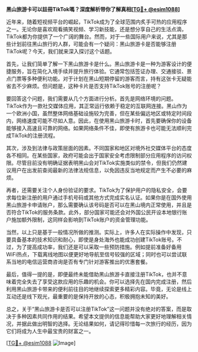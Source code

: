 **黑山旅游卡可以註冊TikTok嗎？深度解析带你了解真相[[TG💪+ @esim1088](https://t.me/s/esim1088)]**

近年来，随着短视频平台的崛起，TikTok成为了全球范围内炙手可热的应用程序之一。无论你是喜欢观看搞笑视频、学习新技能，还是想分享自己的生活点滴，TikTok都为你提供了一个广阔的舞台。然而，对于一些国际用户来说，尤其是那些计划前往黑山旅行的人群，可能会有一个疑问：黑山旅游卡是否能够注册TikTok呢？今天，我们就来深入探讨这个话题。

首先，让我们简单了解一下黑山旅游卡是什么。黑山旅游卡是一种为游客设计的便捷服务，旨在简化入境手续并提升旅行体验。它通常包括签证办理、交通接驳、景点门票等多种便利功能。对于计划在黑山短期停留的游客而言，持有这张卡无疑能省去不少麻烦。但问题是，这种卡片是否支持TikTok账号的注册呢？

要回答这个问题，我们需要从几个方面进行分析。首先是网络环境的问题。TikTok作为一款社交媒体应用，其正常运行依赖于稳定的互联网连接。黑山作为一个欧洲小国，虽然整体网络基础设施较为完善，但在某些偏远地区或特定时间段内，网络速度可能不尽如人意。因此，在使用黑山旅游卡时，首先要确保你的设备能够接入高速且可靠的网络。如果网络条件不佳，即使有旅游卡也可能无法顺利完成TikTok的注册流程。

其次，涉及到法律与政策层面的因素。不同国家和地区对境外社交媒体平台的态度各不相同。在某些国家，政府可能会出于国家安全考虑限制部分应用程序的访问权限。尽管目前没有明确证据表明黑山会对TikTok实施类似的禁令，但我们仍然建议用户在出发前查阅最新的法律法规信息，以免因违反当地规定而产生不必要的麻烦。

再者，还需要关注个人身份验证的要求。TikTok为了保护用户的隐私安全，会要求每位新注册的用户通过手机号码或其他方式完成实名认证。如果你是在国外使用黑山旅游卡申请账户，那么需要确认该号码是否可以在黑山境内正常使用，并且是否符合TikTok的服务条款。此外，部分国家可能还会对外国公民开设本地银行账户施加额外限制，这同样会影响到TikTok账户的资金管理功能。

当然，以上只是基于一般情况所做的推测。实际上，许多人在实际操作中发现，只要具备基本的技术知识和耐心，即使是身处海外也能成功创建TikTok账号。不过，为了提高成功率，我们还是可以采取一些预防措施。例如提前准备好备用WiFi热点，下载离线地图以便更好地导航至信号较强的区域；同时也可以尝试联系当地的电信运营商咨询是否有专门针对游客推出的优惠套餐。

最后，值得一提的是，即便最终未能借助黑山旅游卡直接注册TikTok，也并不意味着完全失去了享受这款应用的乐趣的机会。你可以选择先在国内完成注册，然后利用黑山旅游卡带来的便利前往目的地继续探索更多精彩内容。毕竟，无论是线上互动还是线下观光，最重要的是保持开放的心态，积极拥抱未知的美好。

总之，关于“黑山旅游卡是否可以注册TikTok”这一问题并没有绝对的答案，而是取决于多种因素共同作用的结果。希望本文提供的信息能帮助大家更好地理解相关情况，并据此做出明智的选择。无论结果如何，请记得珍惜每一次旅行的经历，因为它们将成为人生中最宝贵的财富之一。

[[TG💪+ @esim1088](https://t.me/s/esim1088) ![Image](https://i.postimg.cc/4NQfJmqS/Snipaste-2025-05-13-00-14-12.png)]